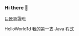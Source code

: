 ### Hi there 👋

<!--
**ha450759/ha450759** is a ✨ _special_ ✨ repository because its `README.md` (this file) appears on your GitHub profile.

Here are some ideas to get you started:

- 🔭 I’m currently working on ...
- 🌱 I’m currently learning ...
- 👯 I’m looking to collaborate on ...
- 🤔 I’m looking for help with ...
- 💬 Ask me about ...
- 📫 How to reach me: ...
- 😄 Pronouns: ...
- ⚡ Fun fact: ...
-->
巨匠認證班
<p>
<a https://github.com/ha450759/ha450759/blob/master/src/main/java/com/ocp/day01/HelloWord.java">HelloWorld1d 我的第一支 Java 程式</a>
